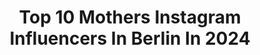 ---
title: Top 10 Mothers Instagram Influencers In Berlin In 2024
description: >-
  Find top mothers Instagram influencers in Berlin in 2024. Most popular hashtags: #berlin #love #happy #fashion.
platform: Instagram
hits: 33
text_top: See the most popular Instagram profiles on inBeat.
text_bottom: Our database aggregates 33 Instagram influencers like this in Berlin, Germany for you to connect with.
profiles:
  - username: "ssena_53"
    fullname: >-
      S E N A
    bio: >-
      @mihsinefe ♡ | 🔜 👩🏽‍🏫 📥 collab.sena53@gmail.com
    location: "Germany"
    followers: 92494
    engagement: 10025
    commentsToLikes: 0.026331
    id: clmq0asdm469c0j08val5l6b3
    verified: false
    hashtags: "#hennainspire, #makeup, #kina, #henna"
  - username: "jeanusch_"
    fullname: >-
      Jeannine langen
    bio: >-
      𝙱𝚎𝚊𝚞𝚝𝚢 ★ 𝙼𝚘𝚖𝚕𝚒𝚏𝚎, 𝙻𝚒𝚏𝚎𝚜𝚝𝚢𝚕𝚎 ★ 𝙵𝚊𝚜𝚑𝚒𝚘𝚗 ★ ↠ Berlin 💌 business & inqueries: info@riegel-management.de ↠ always K♥️💍 ↠ MIA ♡ ⚜️ CHOGAN Duftliste per DM
    location: "Germany"
    followers: 37119
    engagement: 103
    commentsToLikes: 0.013582
    id: clny2taha1btn0j08xzu8wby5
    verified: false
    hashtags: "#holidays, #woman, #titanichotel, #summer"
  - username: "corinnezhh_family"
    fullname: >-
      🌸Corinne🌸
    bio: >-
      𝙵𝚊𝚖𝚒𝚕𝚢/ 𝙼𝚘𝚖𝚕𝚒𝚏𝚎/ 𝙱𝚞𝚜𝚒𝚗𝚎𝚜𝚜 🌸 Chogan - Network Marketing 🌸 chogan@bluewin.ch 🌸 Bestellung per DM 🌸 Paypal / Twint / Überweisung
    location: "Germany"
    followers: 10834
    engagement: 752
    commentsToLikes: 0.008823
    id: ck55oao927z6k0i11tjtwmbj4
    verified: false
    hashtags: "#familie, #mutter, #liebe, #happy"
  - username: "daliaskitchen"
    fullname: >-
      Dalia  داليا
    bio: >-
      daughter of immigrants, mother of dragons travelling chef & cookbook author @harpersbazaararabia food editor
    location: "Germany"
    followers: 154206
    engagement: 628
    commentsToLikes: 0.031777
    id: ck6tr9s4axqx20j71vbkgq6gi
    verified: true
    hashtags: "#morocco, #berlin"
  - username: "gesine_cukrowski"
    fullname: >-
      Gesine Cukrowski
    bio: >-
      Mother | Actress | Activist | Auf YouTube: #piaundgesine 👭@schlag_agentur @welthungerhilfe
    location: "Germany"
    followers: 21840
    engagement: 621
    commentsToLikes: 0.071545
    id: clo6b7oiswmhk0j08bthvic86
    verified: false
    hashtags: "#gesinecukrowski, #repost, #sichtbarkeit47plus, #letschangethepicture"
  - username: "mariavschimanski"
    fullname: >-
      Maria Schimanski
    bio: >-
      tiktok: mariavschi mother tongue: sign language ma: @modelwerk @thesynergybymw booking: sylvia@modelwerk.de
    location: "Germany"
    followers: 108953
    engagement: 287
    commentsToLikes: 0.002511
    id: cl9ktuq83j94r0i23yedwi6tg
    verified: false
    hashtags: "#girls, #fashion, #love, #sport"
  - username: "new2berlin"
    fullname: >-
      FAMILY | FASHION | INTERIOR | LIFESTYLE
    bio: >-
      ABOUT LIFE 40+ 🤍 3 Kids 📍 Berlin ✉️ DM für IG Coaching & Workshops
    location: "Germany"
    followers: 38027
    engagement: 226
    commentsToLikes: 0.098230
    id: ck0tvttp3craf0i195wq4h7yh
    verified: false
    hashtags: "#sommermode, #sommeroutfit, #reisenmitkindern, #ootd"
  - username: "eggersandrea"
    fullname: >-
      Andrea Eggers
    bio: >-
      • Fashion | Beauty | Travel • Ü50 Model | Germany • Mediakit -> Mail or DM • Mother of @eddaophelia @writtenbyalmaeggers
    location: "Germany"
    followers: 112798
    engagement: 26
    commentsToLikes: 0.041743
    id: ck15sbunac7zz0i19jk3d4edk
    verified: false
    hashtags: "#ootd, #autumnlook, #streetphotography, #styleover40"
  - username: "rafaellanussbaum"
    fullname: >-
      Rafaella Nussbaum💥
    bio: >-
      Happiest wife and mother in the whole world❤️👨‍👩‍👦❤️!!! based📍Berlin 🇩🇪 from Moscow 🇷🇺Fashionlover👗👛👠Lifestyle enjoyer✈️🏝☀️Sport addict 🤸🏻‍♂️🚴🏻‍♀️🎾
    location: "Germany"
    followers: 75237
    engagement: 845
    commentsToLikes: 0.008265
    id: ck5hdaikdmdrd0i11008b5h2e
    verified: false
    hashtags: "#proud, #girl, #fashionista, #everything"
  - username: "evaimhof"
    fullname: >-
      Eva Imhof
    bio: >-
      MOTHER | CREATOR I TV-WOMAN | STORYTELLER | NATURE LOVER | MENTAL HEALTH COACH 💌: eva-imhof@gmx.de🙏🏻❤️⚓️
    location: "Germany"
    followers: 83616
    engagement: 247
    commentsToLikes: 0.033702
    id: ck55nh4qz67dr0i11k9yoo5xv
    verified: true
    hashtags: "#mindfulness, #mindfulliving, #summer, #weather"
---